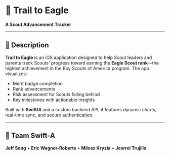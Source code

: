 # 🦅 Trail to Eagle

**A Scout Advancement Tracker**  

---

## 📝 Description  
**Trail to Eagle** is an iOS application designed to help Scout leaders and parents track Scouts' progress toward earning the **Eagle Scout rank**—the highest achievement in the Boy Scouts of America program. The app visualizes:  
- Merit badge completion  
- Rank advancements  
- Risk assessment for Scouts falling behind  
- Key milestones with actionable insights  

Built with **SwiftUI** and a custom backend API, it features dynamic charts, real-time sync, and secure authentication.  

---

## 👥 Team Swift-A  
**Jeff Song** • **Eric Wagner-Roberts** • **Milosz Kryzia** • **Jesrrel Trujillo**  
